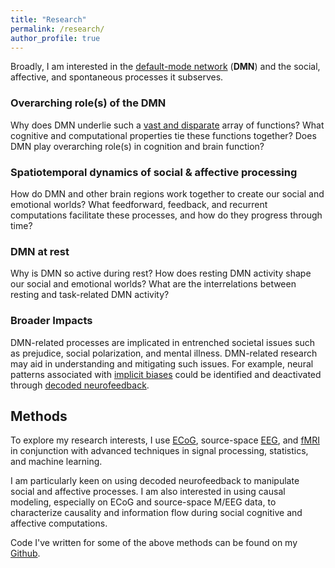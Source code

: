```yaml
---
title: "Research"
permalink: /research/
author_profile: true
---
```


Broadly, I am interested in the [default-mode network](https://en.wikipedia.org/wiki/Default_mode_network) (**DMN**) and the social, affective, and spontaneous processes it subserves. 

### Overarching role(s) of the DMN
Why does DMN underlie such a [vast and disparate](http://neurosynth.org/analyses/terms/default%20mode/#studies) array of functions? What cognitive and computational properties tie these functions together? Does DMN play overarching role(s) in cognition and brain function?

### Spatiotemporal dynamics of social & affective processing
How do DMN and other brain regions work together to create our social and emotional worlds? What feedforward, feedback, and recurrent computations facilitate these processes, and how do they progress through time?

### DMN at rest
Why is DMN so active during rest? How does resting DMN activity shape our social and emotional worlds? What are the interrelations between resting and task-related DMN activity?

### Broader Impacts
DMN-related processes are implicated in entrenched societal issues such as prejudice, social polarization, and mental illness. DMN-related research may aid in understanding and mitigating such issues. For example, neural patterns associated with [implicit biases](http://kirwaninstitute.osu.edu/research/understanding-implicit-bias/) could be identified and deactivated through [decoded neurofeedback](https://en.wikipedia.org/wiki/Decoded_neurofeedback). 

Methods
------
To explore my research interests, I use [ECoG](https://en.wikipedia.org/wiki/Electrocorticography), source-space [EEG](https://en.wikipedia.org/wiki/Electroencephalography), and [fMRI](https://en.wikipedia.org/wiki/fMRI) in conjunction with advanced techniques in signal processing, statistics, and machine learning.

I am particularly keen on using decoded neurofeedback to manipulate social and affective processes. I am also interested in using causal modeling, especially on ECoG and source-space M/EEG data, to characterize causality and information flow during social cognitive and affective computations. 

Code I've written for some of the above methods can be found on my [Github](https://github.com/kevmtan).
